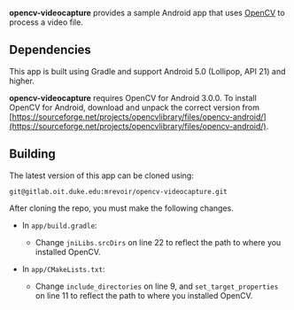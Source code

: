 **opencv-videocapture** provides a sample Android app that uses [OpenCV](http://opencv.org/platforms/android/) to process a video file.

## Dependencies

This app is built using Gradle and support Android 5.0 (Lollipop, API 21) and higher.

**opencv-videocapture** requires OpenCV for Android 3.0.0. To install OpenCV for Android, download and unpack the correct version from [https://sourceforge.net/projects/opencvlibrary/files/opencv-android/](https://sourceforge.net/projects/opencvlibrary/files/opencv-android/).

## Building

The latest version of this app can be cloned using:

```git@gitlab.oit.duke.edu:mrevoir/opencv-videocapture.git```

After cloning the repo, you must make the following changes.

* In `app/build.gradle`:
	* Change `jniLibs.srcDirs` on line 22 to reflect the path to where you installed OpenCV.
	
* In `app/CMakeLists.txt`:
	* Change `include_directories` on line 9, and `set_target_properties` on line 11 to reflect the path to where you installed OpenCV.
